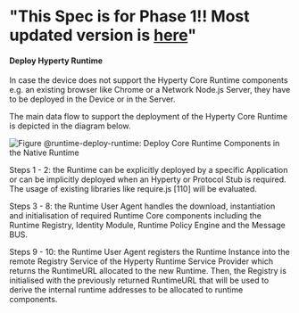  "This Spec is for Phase 1!! Most updated version is [here](https://github.com/reTHINK-project/specs/tree/master/dynamic-view)" 
=============== 
#### Deploy Hyperty Runtime

In case the device does not support the Hyperty Core Runtime components e.g. an existing browser like Chrome or a Network Node.js Server, they have to be deployed in the Device or in the Server.

The main data flow to support the deployment of the Hyperty Core Runtime is depicted in the diagram below.

![Figure @runtime-deploy-runtime: Deploy Core Runtime Components in the Native Runtime](deploy-runtime.png)

Steps 1 - 2: the Runtime can be explicitly deployed by a specific Application or can be implicitly deployed when an Hyperty or Protocol Stub is required. The usage of existing libraries like require.js [110] will be evaluated.

Steps 3 - 8: the Runtime User Agent handles the download, instantiation and initialisation of required Runtime Core components including the Runtime Registry, Identity Module, Runtime Policy Engine and the Message BUS.

Steps 9 - 10: the Runtime User Agent registers the Runtime Instance into the remote Registry Service of the Hyperty Runtime Service Provider which returns the RuntimeURL allocated to the new Runtime. Then, the Registry is initialised with the previously returned RuntimeURL that will be used to derive the internal runtime addresses to be allocated to runtime components.
